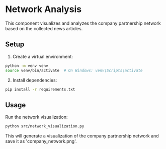 # Network Analysis

This component visualizes and analyzes the company partnership network based on the collected news articles.

## Setup

1. Create a virtual environment:
```bash
python -m venv venv
source venv/bin/activate  # On Windows: venv\Scripts\activate
```

2. Install dependencies:
```bash
pip install -r requirements.txt
```

## Usage

Run the network visualization:
```bash
python src/network_visualization.py
```

This will generate a visualization of the company partnership network and save it as 'company_network.png'. 
